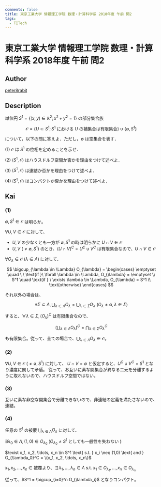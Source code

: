 ```yaml
---
comments: false
title: 東京工業大学 情報理工学院 数理・計算科学系 2018年度 午前 問2
tags:
  - TITech
---
```

# 東京工業大学 情報理工学院 数理・計算科学系 2018年度 午前 問2

## **Author**
[peter8rabit](https://github.com/peter8rabit)

## **Description**
単位円 $S^1 = \{(x,y) \in \mathbb{R}^2; x^2 + y^2=1\}$ の部分集合族

$$
\mathcal{O} = \{U \subset S^1; S^1 \text{ における } U \text{ の補集合は有限集合} \} \cup \{\emptyset, S^1\}
$$

について，以下の問に答えよ．ただし，$\emptyset$ は空集合を表す．

(1) $\mathcal{O}$ は $S^1$ の位相を定めることを示せ．

(2) $(S^1, \mathcal{O})$ はハウスドルフ空間か否かを理由をつけて述べよ．

(3) $(S^1, \mathcal{O})$ は連結か否かを理由をつけて述べよ．

(4) $(S^1, \mathcal{O})$ はコンパクトか否かを理由をつけて述べよ．

## **Kai**
### (1)
$\emptyset, S^1 \in \mathcal{O}$ は明らか。

$\forall U, V \in \mathcal{O}$ に対して、

- $U, V$ の少なくとも一方が $\emptyset, S^1$ の時は明らかに $U \cap V \in \mathcal{O}$
- $U,V \ (\neq \emptyset, S^1)$ のとき、$(U \cap V)^C = U^C \cup V^C$ は有限集合なので、$U \cap V \in \mathcal{O}$

$\forall O_{\lambda} \in \mathcal{O} \ (\lambda \in \Lambda)$ に対して、

$$
\bigcup_{\lambda \in \Lambda} O_{\lambda} = \begin{cases}
    \emptyset \quad \ \  \text{if }\  \forall \lambda \in \Lambda, O_{\lambda} = \emptyset \\
    S^1 \quad \text{if } \ \exists \lambda \in \Lambda, O_{\lambda} = S^1 \\
    \text{otherwise}
\end{cases}
$$

それ以外の場合は、

$$
\exists \Sigma \subset \Lambda, \bigcup_{\lambda \in \Lambda} O_{\lambda} = \bigcup_{\lambda \in \Sigma} O_{\lambda} \ (O_{\lambda} \neq \emptyset, \lambda \in \Sigma)
$$

すると、$\forall \lambda \in \Sigma, (O_{\lambda})^C$ は有限集合なので、

$$
\left(\bigcup_{\lambda \in \Lambda} O_{\lambda} \right)^C = \bigcap_{\lambda \in \Sigma} O_{\lambda}^C
$$

も有限集合。従って、全ての場合で、$\bigcup_{\lambda \in \Lambda} O_{\lambda} \in \mathcal{O}$。

### (2)
$\forall U, V \in \mathcal{O} \ (\neq \emptyset, S^1)$ に対して、
$U \cap V = \emptyset$ と仮定すると、$U^C \cup V^C = S^1$ となり濃度に関して矛盾。
従って、お互いに素な開集合が異なる二元を分離するように取れないので、ハウスドルフ空間ではない。

### (3)
互いに素な非空な開集合で分離できないので、非連結の定義を満たさないので、連結。

### (4)
任意の $S^1$ の被覆 $\bigcup_{\lambda \in \Lambda} O_{\lambda}$ に対して、

$\exists \lambda_0 \in \Lambda, (1,0) \in O_{\lambda_0} \ (O_{\lambda_0} \neq S^1$ としても一般性を失わない $)$

$\exist x_1, x_2, \ldots, x_n \in S^1 \text{ s.t. } x_i \neq (1,0) \text{ and } O_{\lambda_0}^C = \{x_1, x_2, \ldots, x_n\}$

$x_1, x_2, \ldots, x_n \in \text{被覆より}$、$\exists \lambda_1, \ldots, \lambda_n \in \Lambda \text{ s.t. } x_1 \in O_{\lambda_1}, \ldots, x_n \in O_{\lambda_n}$

従って、$S^1 = \bigcup_{i=0}^n O_{\lambda_i}$ となりコンパクト。
